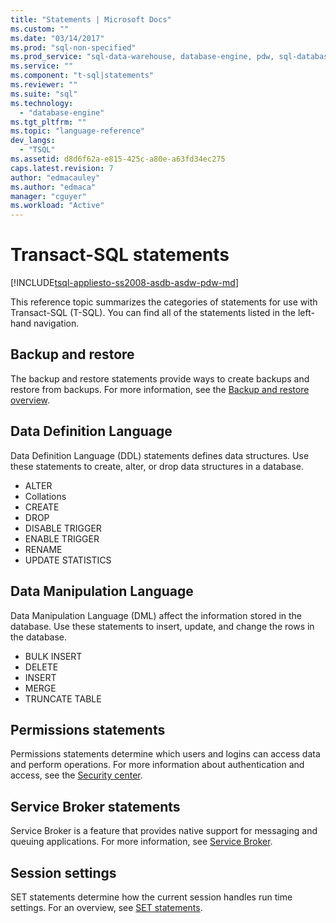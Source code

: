 ```yaml
---
title: "Statements | Microsoft Docs"
ms.custom: ""
ms.date: "03/14/2017"
ms.prod: "sql-non-specified"
ms.prod_service: "sql-data-warehouse, database-engine, pdw, sql-database"
ms.service: ""
ms.component: "t-sql|statements"
ms.reviewer: ""
ms.suite: "sql"
ms.technology: 
  - "database-engine"
ms.tgt_pltfrm: ""
ms.topic: "language-reference"
dev_langs: 
  - "TSQL"
ms.assetid: d8d6f62a-e815-425c-a80e-a63fd34ec275
caps.latest.revision: 7
author: "edmacauley"
ms.author: "edmaca"
manager: "cguyer"
ms.workload: "Active"
---
```

# Transact-SQL statements
[!INCLUDE[tsql-appliesto-ss2008-asdb-asdw-pdw-md](../../includes/tsql-appliesto-ss2008-asdb-asdw-pdw-md.md)]

This reference topic summarizes the categories of statements for use with Transact-SQL (T-SQL). You can find all of the statements listed in the left-hand navigation.

## Backup and restore
The backup and restore statements provide ways to create backups and restore from backups.  For more information, see the [Backup and restore overview](../../relational-databases/backup-restore/back-up-and-restore-of-sql-server-databases.md).

## Data Definition Language
Data Definition Language (DDL) statements defines data structures. Use these statements to create, alter, or drop data structures in a database.
- ALTER
- Collations
- CREATE
- DROP
- DISABLE TRIGGER
- ENABLE TRIGGER
- RENAME
- UPDATE STATISTICS

## Data Manipulation Language
Data Manipulation Language (DML) affect the information stored in the database. Use these statements to insert, update, and change the rows in the database.

- BULK INSERT
- DELETE
- INSERT
- MERGE
- TRUNCATE TABLE

## Permissions statements
Permissions statements determine which users and logins can access data and perform operations. For more information about authentication and access, see the [Security center](../../relational-databases/security/security-center-for-sql-server-database-engine-and-azure-sql-database.md).

## Service Broker statements
Service Broker is a feature that provides native support for messaging and queuing applications. For more information, see [Service Broker](../../relational-databases/service-broker/event-notifications.md).

## Session settings
SET statements determine how the current session handles run time settings. For an overview, see [SET statements](set-statements-transact-sql.md).
